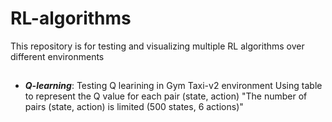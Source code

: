 # RL-algorithms

This repository is for testing and visualizing multiple RL algorithms over different environments

##
- ***Q-learning***: Testing Q learining in Gym Taxi-v2 environment
Using table to represent the Q value for each pair (state, action) "The number of pairs (state, action) is limited (500 states, 6 actions)" 

